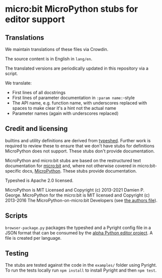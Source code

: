 # micro:bit MicroPython stubs for editor support

## Translations

We maintain translations of these files via Crowdin.

The source content is in English in `lang/en`.

The translated versions are periodically updated in this repository via a script.

We translate:

- First lines of all docstrings
- First lines of parameter documentation in `:param name:`-style
- The API name, e.g. function name, with underscores replaced with spaces to make clear it's a hint not the actual name
- Parameter names (again with underscores replaced)

## Credit and licensing

builtins and utility definitions are derived from [typeshed](https://github.com/python/typeshed). Further work is required to review these to ensure that we don't have stubs for definitions MicroPython does not support. These stubs don't provide documentation.

MicroPython and micro:bit stubs are based on the restructured text documentation for [micro:bit](https://github.com/bbcmicrobit/micropython/tree/v2-docs) and, where not otherwise covered in micro:bit-specific docs, [MicroPython](https://github.com/micropython/micropython/tree/master/docs/library). These stubs provide documentation.

Typeshed is Apache 2.0 licensed.

MicroPython is MIT Licensed and Copyright (c) 2013-2021 Damien P. George.
MicroPython for the micro:bit is MIT licensed and Copyright (c) 2013-2016 The MicroPython-on-micro:bit Developers (see [the authors file](https://github.com/bbcmicrobit/micropython/blob/v2-docs/AUTHORS)).

## Scripts

`browser-package.py` packages the typeshed and a Pyright config file in a JSON format that can be consumed by the [alpha Python editor project](https://github.com/microbit-foundation/python-editor-v3). A file is created per language.

## Testing

The stubs are tested against the code in the `examples/` folder using Pyright. To run the tests locally run `npm install` to install Pyright and then `npm test`.
